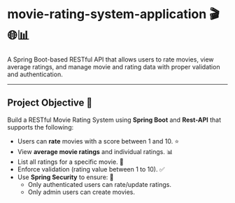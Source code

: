 #  movie-rating-system-application  🎬🌐📊

A Spring Boot-based RESTful API that allows users to rate movies, view average ratings, and manage movie and rating data with proper validation and authentication.

---

## Project Objective 🎯

Build a RESTful Movie Rating System using **Spring Boot** and **Rest-API** that supports the following:

- Users can **rate** movies with a score between 1 and 10. ⭐ 
- View **average movie ratings** and individual ratings. 📊 
- List all ratings for a specific movie. 📃 
- Enforce validation (rating value between 1 to 10). ✅ 
- Use **Spring Security** to ensure: 🔐 
  - Only authenticated users can rate/update ratings.
  - Only admin users can create movies.
 
